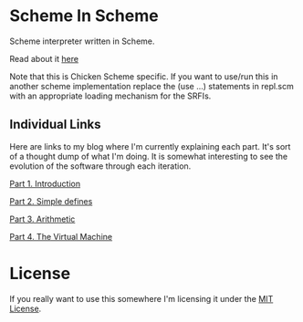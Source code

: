 # Scheme In Scheme
Scheme interpreter written in Scheme.

Read about it [here](http://codingninja.wordpress.com/category/programming/scheme/scheme-in-scheme/)

Note that this is Chicken Scheme specific.  If you want to use/run this in 
another scheme implementation replace the (use ...) statements in repl.scm 
with an appropriate loading mechanism for the SRFIs.

## Individual Links

Here are links to my blog where I'm currently explaining each part.  It's sort of a thought dump of what I'm doing.  It is somewhat interesting to see the evolution of the software through each iteration.

[Part 1. Introduction](http://codingninja.wordpress.com/2011/02/19/simple-scheme-part-1-introduction/)

[Part 2. Simple defines](http://codingninja.wordpress.com/2011/02/26/scheme-in-scheme-part-2-simple-defines/)

[Part 3. Arithmetic](http://codingninja.wordpress.com/2011/03/19/scheme-in-scheme-part-3-arithmetic/)

[Part 4. The Virtual Machine](http://codingninja.wordpress.com/2011/04/09/scheme-in-scheme-part-4-the-virtual-machine/)

# License

If you really want to use this somewhere I'm licensing it under the [MIT License](http://www.opensource.org/licenses/mit-license.html).